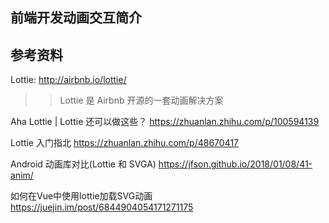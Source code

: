 前端开发动画交互简介
---


## 参考资料

Lottie: http://airbnb.io/lottie/

>> Lottie 是 Airbnb 开源的一套动画解决方案

Aha Lottie | Lottie 还可以做这些？
https://zhuanlan.zhihu.com/p/100594139


Lottie 入门指北
https://zhuanlan.zhihu.com/p/48670417


Android 动画库对比(Lottie 和 SVGA)
https://jfson.github.io/2018/01/08/41-anim/


如何在Vue中使用lottie加载SVG动画
https://juejin.im/post/6844904054171271175
